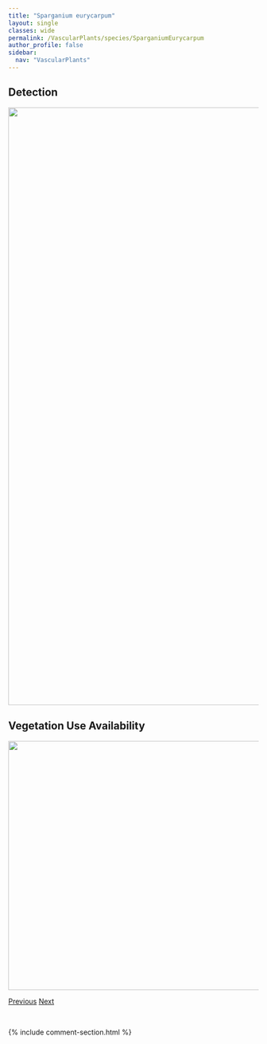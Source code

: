 ```yaml
---
title: "Sparganium eurycarpum"
layout: single
classes: wide
permalink: /VascularPlants/species/SparganiumEurycarpum
author_profile: false
sidebar:
  nav: "VascularPlants"
---
```


<h2>Detection</h2>

<a href="https://drive.google.com/uc?export=view&id=1O4kbHYOeaNjA5DksEkPxVWIi6NqCgUI1">
<img src="https://drive.google.com/uc?export=view&id=1O4kbHYOeaNjA5DksEkPxVWIi6NqCgUI1" height = "1200" width = "800">
</a>


<h2>Vegetation Use Availability</h2>

<a href="https://drive.google.com/uc?export=view&id=1Zo1jDKNdRjgZdq5oOWg_GEM3Hu0wJPyI">
<img src="https://drive.google.com/uc?export=view&id=1Zo1jDKNdRjgZdq5oOWg_GEM3Hu0wJPyI" height = "500" width = "1000">
</a>


<a href="/DevelopmentWebsite/VascularPlants/species/SparganiumAngustifoliumEmersum" class="pagination--pager" title="Sparganium angustifolium/emersum">Previous</a> <a href="/DevelopmentWebsite/VascularPlants/species/SpergulaArvensis" class="pagination--pager" title="Spergula arvensis">Next</a>

<p>&nbsp;</p>

{% include comment-section.html %}
